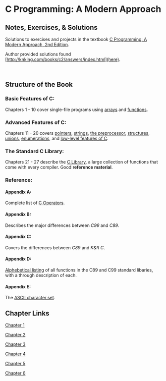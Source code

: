 # C Programming: A Modern Approach

## Notes, Exercises, & Solutions

Solutions to exercises and projects in the textbook [C Programming: A Modern Approach, 2nd Edition](Book). 


Author provided solutions found [http://knking.com/books/c2/answers/index.html](here).

<br>

## Structure of the Book


### Basic Features of C: 

Chapters 1 - 10 cover single-file programs using [arrays]() and [functions]().


### Advanced Features of C: 

Chapters 11 - 20 covers [pointers](), [strings](), [the preprocessor](), [structures](), [unions](), [enumerations](), and [low-level features of C]().

### The Standard C Library:

Chapters 21 - 27 describe the [C Library](), a large collection of functions that come with every compiler. Good **reference material**.

### Reference: 

#### Appendix A: 

Complete list of [C Operators]().

#### Appendix B: 

Describes the major differences between *C99* and *C89*.

#### Appendix C: 

Covers the differences between *C89* and *K&R C*.

#### Appendix D:

[Alphebetical listing]() of all functions in the C89 and C99 standard libaries, with a through description of each.

#### Appendix E: 
The [ASCII character set]().

## Chapter Links

[Chapter 1](https://github.com/Dom-Caracappa/c-programming-a-modern-approcah/blob/main/Notes/Chapter_1/ch1_notes.md)

[Chapter 2]()

[Chapter 3]()

[Chapter 4]()

[Chapter 5]()

[Chapter 6]()
